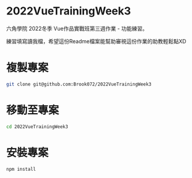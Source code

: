# 2022VueTrainingWeek3

六角學院 2022冬季 Vue作品實戰班第三週作業 - 功能練習。

練習填寫讀我檔，希望這份Readme檔案能幫助審視這份作業的助教輕鬆點XD

# 複製專案

```bash
git clone git@github.com:Brook072/2022VueTrainingWeek3
```

# 移動至專案

```bash
cd 2022VueTrainingWeek3
```

# 安裝專案
```bash
npm install
```